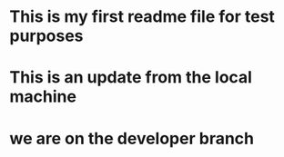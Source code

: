 # This is my first readme file for test purposes
# This is an update from the local machine

# we are on the developer branch
